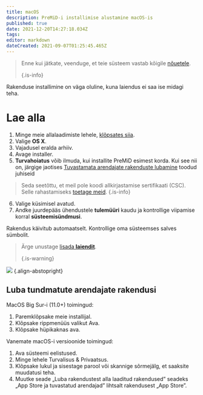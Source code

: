 ```yaml
---
title: macOS
description: PreMiD-i installimise alustamine macOS-is
published: true
date: 2021-12-20T14:27:18.034Z
tags:
editor: markdown
dateCreated: 2021-09-07T01:25:45.465Z
---
```


> Enne kui jätkate, veenduge, et teie süsteem vastab kõigile [nõuetele](/install/requirements). 
> 
> {.is-info}

Rakenduse installimine on väga oluline, kuna laiendus ei saa ise midagi teha.

# Lae alla
1. Minge meie allalaadimiste lehele, [klõpsates siia](https://premid.app/downloads).
2. Valige **OS X**.
3. Vajadusel eralda arhiiv.
4. Avage installer.
5. **Turvahoiatus** võib ilmuda, kui installite PreMiD esimest korda. Kui see nii on, järgige jaotises [Tuvastamata arendajate rakenduste lubamine](https://docs.premid.app/install/macos#allow-apps-from-unidentified-developers) toodud juhiseid
> Seda seetõttu, et meil pole koodi allkirjastamise sertifikaati (CSC). Selle rahastamiseks [toetage meid](https://www.patreon.com/Timeraa). {.is-info}
6. Valige küsimisel avatud.
7. Andke juurdepääs ühendustele **tulemüüri** kaudu ja kontrollige viipamise korral **süsteemisündmusi**.

Rakendus käivitub automaatselt. Kontrollige oma süsteemses salves sümbolit.

> Ärge unustage [lisada **laiendit**](/install). 
> 
> {.is-warning}

![](https://img.icons8.com/color/2x/mac-logo.png) {.align-abstopright}

## Luba tundmatute arendajate rakendusi
MacOS Big Sur-i (11.0+) toimingud:
1. Paremklõpsake meie installijal.
2. Klõpsake rippmenüüs valikut Ava.
3. Klõpsake hüpikaknas ava.

Vanemate macOS-i versioonide toimingud:
1. Ava süsteemi eelistused.
2. Minge lehele Turvalisus & Privaatsus.
3. Klõpsake lukul ja sisestage parool või skannige sõrmejälg, et saaksite muudatusi teha.
4. Muutke seade „Luba rakendustest alla laaditud rakendused” seadeks „App Store ja tuvastatud arendajad” lihtsalt rakendusest „App Store”.
